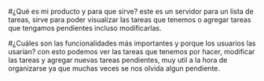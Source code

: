 #¿Qué es mi producto y para que sirve?
este es un servidor para un lista de tareas, sirve para poder visualizar las tareas que tenemos o agregar tareas que tengamos pendientes incluso modificarlas.

#¿Cuáles son las funcionalidades más importantes y porque los usuarios las usarían?
con esto podemos ver las tareas que tenemos por hacer, modificar las tareas y agregar nuevas tareas pendientes, muy util a la hora de organizarse ya que muchas veces
se nos olvida algun pendiente. 
